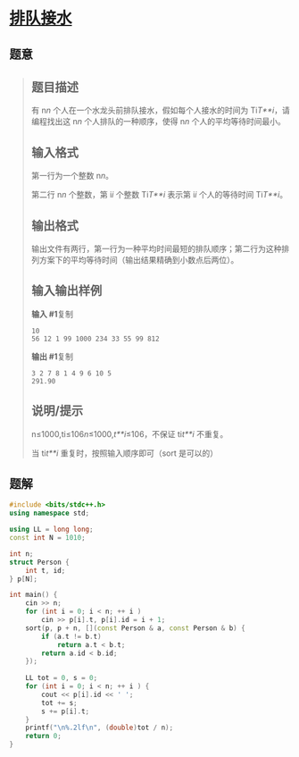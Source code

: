 #  [排队接水](https://www.luogu.com.cn/problem/P1223)

## 题意

>   ## 题目描述
>
>   有 n*n* 个人在一个水龙头前排队接水，假如每个人接水的时间为 Ti*T**i*，请编程找出这 n*n* 个人排队的一种顺序，使得 n*n* 个人的平均等待时间最小。
>
>   ## 输入格式
>
>   第一行为一个整数 n*n*。
>
>   第二行 n*n* 个整数，第 i*i* 个整数 Ti*T**i* 表示第 i*i* 个人的等待时间 Ti*T**i*。
>
>   ## 输出格式
>
>   输出文件有两行，第一行为一种平均时间最短的排队顺序；第二行为这种排列方案下的平均等待时间（输出结果精确到小数点后两位）。
>
>   ## 输入输出样例
>
>   **输入 #1**复制
>
>   ```
>   10 
>   56 12 1 99 1000 234 33 55 99 812
>   ```
>
>   **输出 #1**复制
>
>   ```
>   3 2 7 8 1 4 9 6 10 5
>   291.90
>   ```
>
>   ## 说明/提示
>
>   n≤1000,ti≤106*n*≤1000,*t**i*≤106，不保证 ti*t**i* 不重复。
>
>   当 ti*t**i* 重复时，按照输入顺序即可（sort 是可以的）

## 题解



```c++
#include <bits/stdc++.h>
using namespace std;

using LL = long long;
const int N = 1010;

int n;
struct Person {
    int t, id;
} p[N];

int main() {
    cin >> n;
    for (int i = 0; i < n; ++ i )
        cin >> p[i].t, p[i].id = i + 1;
    sort(p, p + n, [](const Person & a, const Person & b) {
        if (a.t != b.t)
            return a.t < b.t;
        return a.id < b.id;
    });
    
    LL tot = 0, s = 0;
    for (int i = 0; i < n; ++ i ) {
        cout << p[i].id << ' ';
        tot += s;
        s += p[i].t;
    }
    printf("\n%.2lf\n", (double)tot / n);
    return 0;
}
```



```python3

```

